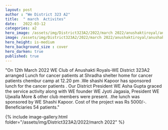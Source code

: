 ```yaml
---
layout: post
author : "We District 323 A2"
title:  " march  Activites"
date:   2022-03-12
categories: a2
hero_image: /assets/img/District323A2/2022/march 2022/anushaktiroyal/anushakti royalsmarch/image  3 anushakti 15 march.jpg
image: /assets/img/District323A2/2022/march 2022/anushaktiroyal/anushakti royalsmarch/image 1.jpg
hero_height: is-medium
hero_background_size : cover
hero_darken: true
published: true
---
```


"On 12th March 2022 WE Club of Anushakti Royals-WE District 323A2 arranged Lunch for cancer patients at Shradha shelter home for cancer patients chembur camp at 12.20 pm .We shashi Kapoor has sponsored lunch for the cancer patients . Our District President WE Asha Gupta graced the service activity along with WE founder WE Jyoti Jagasia, President WE Ujwalla More & other club members were present. .the lunch was sponsored by WE Shashi Kapoor. Cost of the project was Rs 5000/-. Beneficiaries 54 patients."



{% include image-gallery.html folder="/assets/img/District323A2/2022/march 2022" %}
